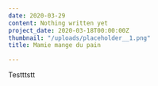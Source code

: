 ```yaml
---
date: 2020-03-29
content: Nothing written yet
project_date: 2020-03-18T00:00:00Z
thumbnail: "/uploads/placeholder__1.png"
title: Mamie mange du pain

---
```

Testttstt
